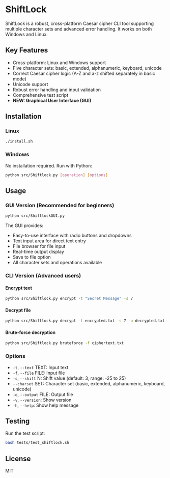 # ShiftLock

ShiftLock is a robust, cross-platform Caesar cipher CLI tool supporting multiple character sets and advanced error handling. It works on both Windows and Linux.

## Key Features
- Cross-platform: Linux and Windows support
- Five character sets: basic, extended, alphanumeric, keyboard, unicode
- Correct Caesar cipher logic (A-Z and a-z shifted separately in basic mode)
- Unicode support
- Robust error handling and input validation
- Comprehensive test script
- **NEW: Graphical User Interface (GUI)**

## Installation

### Linux
```sh
./install.sh
```

### Windows
No installation required. Run with Python:
```sh
python src/Shiftlock.py [operation] [options]
```

## Usage

### GUI Version (Recommended for beginners)
```sh
python src/ShiftlockGUI.py
```

The GUI provides:
- Easy-to-use interface with radio buttons and dropdowns
- Text input area for direct text entry
- File browser for file input
- Real-time output display
- Save to file option
- All character sets and operations available

### CLI Version (Advanced users)

#### Encrypt text
```sh
python src/Shiftlock.py encrypt -t "Secret Message" -s 7
```

#### Decrypt file
```sh
python src/Shiftlock.py decrypt -f encrypted.txt -s 7 -o decrypted.txt
```

#### Brute-force decryption
```sh
python src/Shiftlock.py bruteforce -f ciphertext.txt
```

### Options
- `-t`, `--text` TEXT: Input text
- `-f`, `--file` FILE: Input file
- `-s`, `--shift` N: Shift value (default: 3, range: -25 to 25)
- `--charset` SET: Character set (basic, extended, alphanumeric, keyboard, unicode)
- `-o`, `--output` FILE: Output file
- `-v`, `--version`: Show version
- `-h`, `--help`: Show help message

## Testing
Run the test script:
```sh
bash tests/test_shiftlock.sh
```

## License
MIT 